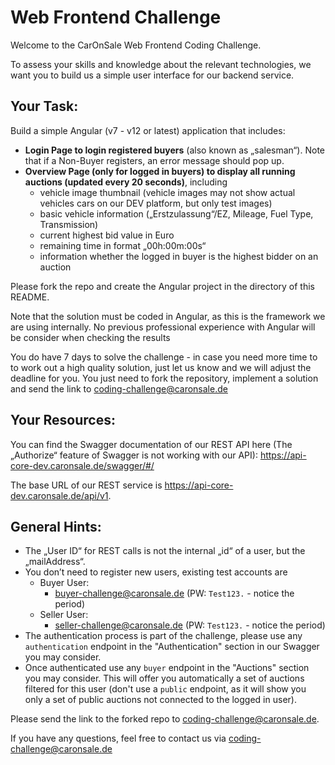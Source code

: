 # Web Frontend Challenge

Welcome to the CarOnSale Web Frontend Coding Challenge.

To assess your skills and knowledge about the relevant technologies, we want you to build us a simple user interface for our backend service.

## Your Task:

Build a simple Angular (v7 - v12 or latest) application that includes:

- **Login Page to login registered buyers** (also known as „salesman“). Note that if a Non-Buyer registers, an error message should pop up.
- **Overview Page (only for logged in buyers) to display all running auctions (updated every 20 seconds)**, including
  - vehicle image thumbnail (vehicle images may not show actual vehicles cars on our DEV platform, but only test images)
  - basic vehicle information („Erstzulassung“/EZ, Mileage, Fuel Type, Transmission)
  - current highest bid value in Euro
  - remaining time in format „00h:00m:00s“
  - information whether the logged in buyer is the highest bidder on an auction

Please fork the repo and create the Angular project in the directory of this README.

Note that the solution must be coded in Angular, as this is the framework we are using internally.
No previous professional experience with Angular will be consider when checking the results

You do have 7 days to solve the challenge - in case you need more time to to work out a high quality solution, just let us
know and we will adjust the deadline for you. You just need to fork the repository, implement a solution and send the link to coding-challenge@caronsale.de

## Your Resources:

You can find the Swagger documentation of our REST API here (The „Authorize“ feature of Swagger is not working with our API):
https://api-core-dev.caronsale.de/swagger/#/

The base URL of our REST service is <https://api-core-dev.caronsale.de/api/v1>.

## General Hints:

- The „User ID“ for REST calls is not the internal „id“ of a user, but the „mailAddress“.
- You don’t need to register new users, existing test accounts are
  - Buyer User:
    - buyer-challenge@caronsale.de (PW: `Test123.` - notice the period)
  - Seller User:
    - seller-challenge@caronsale.de (PW: `Test123.` - notice the period)
- The authentication process is part of the challenge, please use any `authentication` endpoint in the "Authentication" section in our Swagger you may consider.
- Once authenticated use any `buyer` endpoint in the "Auctions" section you may consider. This will offer you automatically a set of auctions filtered for this user (don't use a `public` endpoint, as it will show you only a set of public auctions not connected to the logged in user).

Please send the link to the forked repo to coding-challenge@caronsale.de.

If you have any questions, feel free to contact us via <coding-challenge@caronsale.de>
